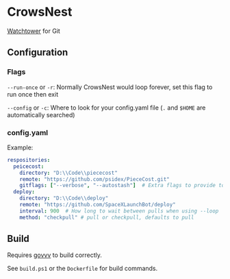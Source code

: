 # CrowsNest

[Watchtower](https://github.com/containrrr/watchtower) for Git

## Configuration

### Flags

`--run-once` or `-r`: Normally CrowsNest would loop forever, set this flag to run once then exit

`--config` or `-c`: Where to look for your config.yaml file (`.` and `$HOME` are automatically searched)

### config.yaml

Example:

```yaml
respositories:
  peicecost:
    directory: "D:\\Code\\piececost"
    remote: "https://github.com/psidex/PieceCost.git"
    gitflags: ["--verbose", "--autostash"]  # Extra flags to provide to git when runnning git pull
  deploy:
    directory: "D:\\Code\\deploy"
    remote: "https://github.com/SpaceXLaunchBot/deploy"
    interval: 900  # How long to wait between pulls when using --loop
    method: "checkpull" # pull or checkpull, defaults to pull

```

## Build

Requires [govvv](https://github.com/ahmetb/govvv) to build correctly.

See `build.ps1` or the `Dockerfile` for build commands.
